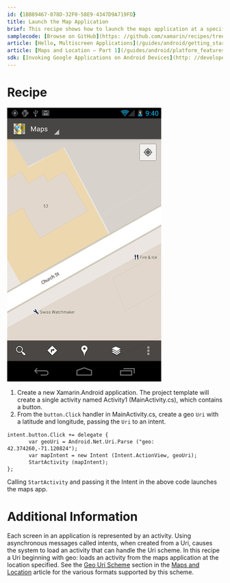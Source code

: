 ```yaml
---
id: {1BB89467-078D-32F0-58E9-4347D9A719FD}  
title: Launch the Map Application  
brief: This recipe shows how to launch the maps application at a specified location.  
samplecode: [Browse on GitHub](https: //github.com/xamarin/recipes/tree/master/android/fundamentals/intent/launch_the_map_application)  
article: [Hello, Multiscreen Applications](/guides/android/getting_started/hello,_multi-screen_applications)  
article: [Maps and Location – Part 1](/guides/android/platform_features/maps_and_location/part_1_-_maps_application)  
sdk: [Invoking Google Applications on Android Devices](http: //developer.android.com/guide/appendix/g-app-intents.html)  
---
```


<a name="Recipe" class="injected"></a>


# Recipe

 [ ![](Images/LaunchMap.png)](Images/LaunchMap.png)

1.  Create a new Xamarin.Android application. The project template will create a single activity named Activity1 (MainActivity.cs), which contains a button.
2.  From the `button.Click` handler in MainActivity.cs, create a geo `Uri` with a latitude and longitude, passing the `Uri` to an intent.


```
intent.button.Click += delegate {
       var geoUri = Android.Net.Uri.Parse ("geo: 42.374260,-71.120824");
       var mapIntent = new Intent (Intent.ActionView, geoUri);
       StartActivity (mapIntent);
};
```

Calling `StartActivity` and passing it the Intent in the above code launches
the maps app.

 <a name="Additional_Information" class="injected"></a>


# Additional Information

Each screen in an application is represented by an activity. Using
asynchronous messages called intents, when created from a Uri, causes the system
to load an activity that can handle the Uri scheme. In this recipe a Uri
beginning with geo:  loads an activity from the maps application at the location
specified. See the [Geo Uri Scheme](/guides/android/platform_features/maps_and_location/part_1_-_maps_application#Geo_Uri_Scheme) section in the [Maps and Location](/guides/android/platform_features/maps_and_location)
article for the various formats supported by this scheme.